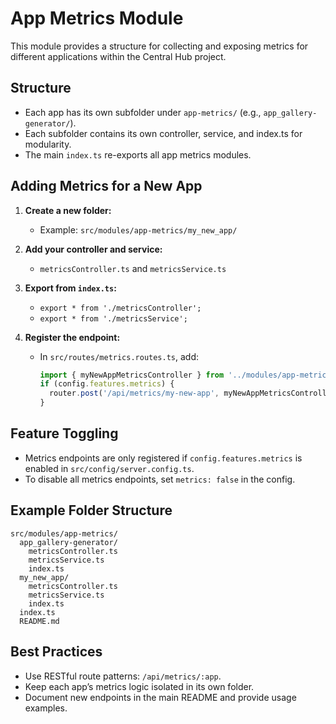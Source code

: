 # App Metrics Module

This module provides a structure for collecting and exposing metrics for different applications within the Central Hub project.

## Structure

- Each app has its own subfolder under `app-metrics/` (e.g., `app_gallery-generator/`).
- Each subfolder contains its own controller, service, and index.ts for modularity.
- The main `index.ts` re-exports all app metrics modules.

## Adding Metrics for a New App

1. **Create a new folder:**
   - Example: `src/modules/app-metrics/my_new_app/`
2. **Add your controller and service:**
   - `metricsController.ts` and `metricsService.ts`
3. **Export from `index.ts`:**
   - `export * from './metricsController';`
   - `export * from './metricsService';`
4. **Register the endpoint:**

   - In `src/routes/metrics.routes.ts`, add:

     ```typescript
     import { myNewAppMetricsController } from '../modules/app-metrics/my_new_app/metricsController';
     if (config.features.metrics) {
       router.post('/api/metrics/my-new-app', myNewAppMetricsController.handleMetrics);
     }
     ```

## Feature Toggling

- Metrics endpoints are only registered if `config.features.metrics` is enabled in `src/config/server.config.ts`.
- To disable all metrics endpoints, set `metrics: false` in the config.

## Example Folder Structure

```
src/modules/app-metrics/
  app_gallery-generator/
    metricsController.ts
    metricsService.ts
    index.ts
  my_new_app/
    metricsController.ts
    metricsService.ts
    index.ts
  index.ts
  README.md
```

## Best Practices

- Use RESTful route patterns: `/api/metrics/:app`.
- Keep each app’s metrics logic isolated in its own folder.
- Document new endpoints in the main README and provide usage examples.
